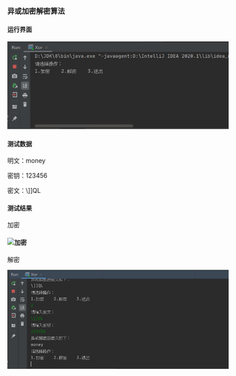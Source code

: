 ### 异或加密解密算法

#### 运行界面

![运行界面](运行界面.jpg)

#### 测试数据

明文：money

密钥：123456

密文：\\]]QL

#### 测试结果

加密

#### ![加密](\加密.jpg)

解密

![解密](解密.jpg)